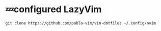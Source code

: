 # 💤configured LazyVim

~~~
git clone https://github.com/pablo-vim/vim-dotfiles ~/.config/nvim
~~~


